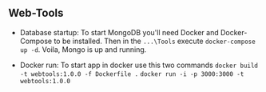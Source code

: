 ## Web-Tools

- Database startup:
    To start MongoDB you'll need Docker and Docker-Compose to be installed.
    Then in the `...\Tools` execute `docker-compose up -d`.
    Voila, Mongo is up and running. 

- Docker run:
    To start app in docker use this two commands
   `docker build -t webtools:1.0.0 -f Dockerfile .`
   `docker run -i -p 3000:3000 -t webtools:1.0.0`